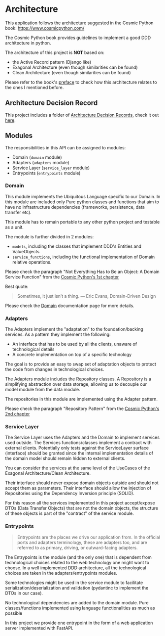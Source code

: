 # Architecture

This application follows the architecture suggested in 
the Cosmic Python book: https://www.cosmicpython.com/

The Cosmic Python book provides guidelines to implement
a good DDD architecture in python.

The architecture of this project is **NOT** based on:
* the Active Record pattern (Django like)
* Exagonal Architecture (even though similarities can be found)
* Clean Architecture (even though similarities can be found)

Please refer to the book's [preface](https://www.cosmicpython.com/book/preface.html) 
to check how this architecture relates to the ones I mentioned before.

## Architecture Decision Record

This project includes a folder of [Architecture Decision Records](https://adr.github.io/),
check it out [here](adr/ADRs.md).

## Modules
The responsibilities in this API can be assigned to modules:
* Domain (`domain` module)
* Adapters (`adapters` module)
* Service Layer (`service_layer` module)
* Entrypoints (`entrypoints` module)


### Domain
This module implements the Ubiquitous Language specific to our Domain.
In this module are included only Pure python classes and functions that aim to have
no infrastructure dependencies (frameworks, persistence, data transfer etc).

This module has to remain portable to any other python project and testable as 
a unit.

The module is further divided in 2 modules:
* `models`, including the classes that implement DDD's Entities and ValueObjects
* `service_functions`, including the functional implementation of Domain relative operations.

Please check the paragraph "Not Everything Has to Be an Object: A Domain Service Function" from the
[Cosmic Python's 1st chapter](https://www.cosmicpython.com/book/chapter_01_domain_model.html)

Best quote:
> Sometimes, it just isn’t a thing. — Eric Evans, Domain-Driven Design

Please check the [Domain](../domain/docs/README.md) documentation page for more details. 


### Adapters
The Adapters implement the "adaptation" to the foundation/backing services.
As a pattern they implement the following:
* An interface that has to be used by all the clients, unaware of technological details
* A concrete implementation on top of a specific technology

The goal is to provide an easy to swap set of adaptation objects to protect
the code from changes in technological choices.
 
The Adapters module includes the Repository classes. 
A Repository is a simplifying abstraction over data storage, 
allowing us to decouple our model module from the data module.

The repositories in this module are implemented using the Adapter pattern.

Please check the paragraph "Repository Pattern" from the
[Cosmic Python's 2nd chapter](https://www.cosmicpython.com/book/chapter_02_repository.html)



### Service Layer
The Service Layer uses the Adapters and the Domain to implement services used outside.
The Services functions/classes implement a contract with external clients. Potentially only
tests against the ServiceLayer surface (interface) should be granted since the internal implementation
details of the domain model should remain hidden to external clients.

You can consider the services at the same level of the UseCases of the Exagonal Architecture/Clean Architecture.

Their interface should never expose domain objects outside and should not accept them as parameters.
Their interface should allow the injection of Repositories using the Dependency Inversion principle (SOLID).

For this reason all the services implemented in this project accept/expose DTOs (Data Transfer Objects) that
are not the domain objects, the structure of these objects is part of the "contract" of the service module.


### Entrypoints

> Entrypoints are the places we drive our application from. In the official ports and adapters terminology, 
> these are adapters too, and are referred to as primary, driving, or outward-facing adapters.

The Entrypoints is the module (and the only one) that is dependent from technological choices related
to the web technology one might want to choose.
In a well implemented DDD architecture, all the technological choices are taken in the adapters/entrypoints
modules.

Some technologies might be used in the service module to facilitate serialization/deserialization and
validation (pydantinc to implement the DTOs in our case).

No technological dependencies are added to the domain module. Pure classes/functions implemented
using language functionalities as much as possible

In this project we provide one entrypoint in the form of a web application server implemented 
with FastAPI.
